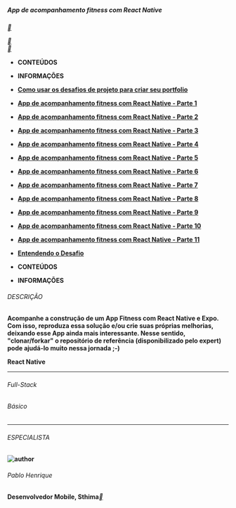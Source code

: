 



#####  App de acompanhamento fitness com React Native

[**](https://hermes.digitalinnovation.one/lab_projects/files/3613f00f-5065-4e16-8f31-77e545635dbd.zip)         <br>     

[**](https://web.dio.me/lab/app-de-acompanhamento-fitness-com-react-native/learning/fd70816d-b34d-42fc-a5a7-3b9c654c74e3)         <br>     [**](https://web.dio.me/lab/app-de-acompanhamento-fitness-com-react-native/learning/56e7ec05-0edf-4873-bd9c-c6ab28526b46)         <b>     



- CONTEÚDOS
- INFORMAÇÕES

- [Como usar os desafios de projeto para criar seu portfolio](https://web.dio.me/lab/app-de-acompanhamento-fitness-com-react-native/learning/fd70816d-b34d-42fc-a5a7-3b9c654c74e3)         <br>    
- [App de acompanhamento fitness com React Native - Parte 1](https://web.dio.me/lab/app-de-acompanhamento-fitness-com-react-native/learning/857b46d7-9dec-4171-9b6c-9f4cab2d1133)         <br>     
- [App de acompanhamento fitness com React Native - Parte 2](https://web.dio.me/lab/app-de-acompanhamento-fitness-com-react-native/learning/56e7ec05-0edf-4873-bd9c-c6ab28526b46)         <br>     
- [App de acompanhamento fitness com React Native - Parte 3](https://web.dio.me/lab/app-de-acompanhamento-fitness-com-react-native/learning/2051d94c-bc4e-43f1-bb7d-e506a9b17102)         <br>     
- [App de acompanhamento fitness com React Native - Parte 4](https://web.dio.me/lab/app-de-acompanhamento-fitness-com-react-native/learning/d86e2b45-83aa-420c-bb2f-92c827966fef)         <br>     
- [App de acompanhamento fitness com React Native - Parte 5](https://web.dio.me/lab/app-de-acompanhamento-fitness-com-react-native/learning/73c1403c-d4bc-4fc6-929d-934b77c774f6)         <br>     
- [App de acompanhamento fitness com React Native - Parte 6](https://web.dio.me/lab/app-de-acompanhamento-fitness-com-react-native/learning/fe5b4d78-9310-4fa0-92d8-363099550483)         <br>     
- [App de acompanhamento fitness com React Native - Parte 7](https://web.dio.me/lab/app-de-acompanhamento-fitness-com-react-native/learning/4461f0b3-c91e-462f-99d1-29e1fa764b95)         <br>     
- [App de acompanhamento fitness com React Native - Parte 8](https://web.dio.me/lab/app-de-acompanhamento-fitness-com-react-native/learning/23267c78-e4b5-4a51-af64-06e928fea659)         <br>     
- [App de acompanhamento fitness com React Native - Parte 9](https://web.dio.me/lab/app-de-acompanhamento-fitness-com-react-native/learning/d16b3a82-7874-4736-b208-baab5c29867a)         <br>     
- [App de acompanhamento fitness com React Native - Parte 10](https://web.dio.me/lab/app-de-acompanhamento-fitness-com-react-native/learning/18515b2e-2011-4b79-b0d6-b60db0871817)         <br>    
- [App de acompanhamento fitness com React Native - Parte 11](https://web.dio.me/lab/app-de-acompanhamento-fitness-com-react-native/learning/f8b965e9-6498-43b0-b1e8-4ab17493b064)         <br>     
- [Entendendo o Desafio](https://web.dio.me/lab/app-de-acompanhamento-fitness-com-react-native/learning/b515af11-1a91-4325-9b2e-1518ebab569b)         <br>     



- CONTEÚDOS
- INFORMAÇÕES

###### DESCRIÇÃO

Acompanhe a construção de um App Fitness com React Native e Expo. Com isso, reproduza essa solução e/ou crie suas próprias melhorias, deixando esse App ainda mais interessante. Nesse sentido, "clonar/forkar" o repositório de referência (disponibilizado pelo expert)         <b>      pode ajudá-lo muito nessa jornada ;-)         <b>     

**React Native**

------

###### Full-Stack

###### Básico

------

###### ESPECIALISTA

![author](https://hermes.digitalinnovation.one/users/author/photos/c1ff37a7-a217-4020-8dd7-4f141eda069c.jpg)         <b>     

###### Pablo Henrique

Desenvolvedor Mobile, Sthima[**](https://www.linkedin.com/in/pablohdev/)         <b>     